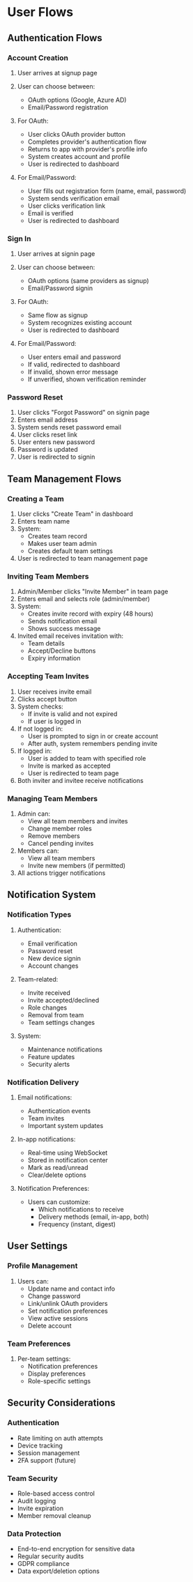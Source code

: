 # User Flows

## Authentication Flows

### Account Creation

1. User arrives at signup page
2. User can choose between:
   - OAuth options (Google, Azure AD)
   - Email/Password registration
3. For OAuth:
   - User clicks OAuth provider button
   - Completes provider's authentication flow
   - Returns to app with provider's profile info
   - System creates account and profile
   - User is redirected to dashboard

4. For Email/Password:
   - User fills out registration form (name, email, password)
   - System sends verification email
   - User clicks verification link
   - Email is verified
   - User is redirected to dashboard

### Sign In

1. User arrives at signin page
2. User can choose between:
   - OAuth options (same providers as signup)
   - Email/Password signin
3. For OAuth:
   - Same flow as signup
   - System recognizes existing account
   - User is redirected to dashboard

4. For Email/Password:
   - User enters email and password
   - If valid, redirected to dashboard
   - If invalid, shown error message
   - If unverified, shown verification reminder

### Password Reset

1. User clicks "Forgot Password" on signin page
2. Enters email address
3. System sends reset password email
4. User clicks reset link
5. User enters new password
6. Password is updated
7. User is redirected to signin

## Team Management Flows

### Creating a Team

1. User clicks "Create Team" in dashboard
2. Enters team name
3. System:
   - Creates team record
   - Makes user team admin
   - Creates default team settings
4. User is redirected to team management page

### Inviting Team Members

1. Admin/Member clicks "Invite Member" in team page
2. Enters email and selects role (admin/member)
3. System:
   - Creates invite record with expiry (48 hours)
   - Sends notification email
   - Shows success message
4. Invited email receives invitation with:
   - Team details
   - Accept/Decline buttons
   - Expiry information

### Accepting Team Invites

1. User receives invite email
2. Clicks accept button
3. System checks:
   - If invite is valid and not expired
   - If user is logged in
4. If not logged in:
   - User is prompted to sign in or create account
   - After auth, system remembers pending invite
5. If logged in:
   - User is added to team with specified role
   - Invite is marked as accepted
   - User is redirected to team page
6. Both inviter and invitee receive notifications

### Managing Team Members

1. Admin can:
   - View all team members and invites
   - Change member roles
   - Remove members
   - Cancel pending invites
2. Members can:
   - View all team members
   - Invite new members (if permitted)
3. All actions trigger notifications

## Notification System

### Notification Types

1. Authentication:
   - Email verification
   - Password reset
   - New device signin
   - Account changes

2. Team-related:
   - Invite received
   - Invite accepted/declined
   - Role changes
   - Removal from team
   - Team settings changes

3. System:
   - Maintenance notifications
   - Feature updates
   - Security alerts

### Notification Delivery

1. Email notifications:
   - Authentication events
   - Team invites
   - Important system updates

2. In-app notifications:
   - Real-time using WebSocket
   - Stored in notification center
   - Mark as read/unread
   - Clear/delete options

3. Notification Preferences:
   - Users can customize:
     - Which notifications to receive
     - Delivery methods (email, in-app, both)
     - Frequency (instant, digest)

## User Settings

### Profile Management

1. Users can:
   - Update name and contact info
   - Change password
   - Link/unlink OAuth providers
   - Set notification preferences
   - View active sessions
   - Delete account

### Team Preferences

1. Per-team settings:
   - Notification preferences
   - Display preferences
   - Role-specific settings

## Security Considerations

### Authentication

- Rate limiting on auth attempts
- Device tracking
- Session management
- 2FA support (future)

### Team Security

- Role-based access control
- Audit logging
- Invite expiration
- Member removal cleanup

### Data Protection

- End-to-end encryption for sensitive data
- Regular security audits
- GDPR compliance
- Data export/deletion options
